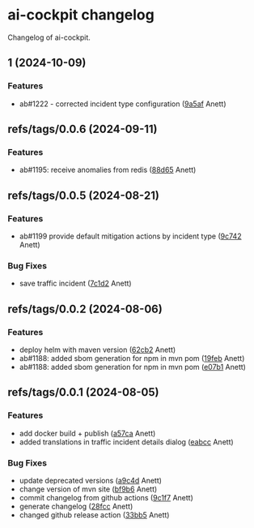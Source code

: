 # ai-cockpit changelog

Changelog of ai-cockpit.

## 1 (2024-10-09)

### Features

-  ab#1222 - corrected incident type configuration ([9a5af](https://github.com/starwit/ai-cockpit/commit/9a5af2318165989) Anett)  

## refs/tags/0.0.6 (2024-09-11)

### Features

-  ab#1195: receive anomalies from redis ([88d65](https://github.com/starwit/ai-cockpit/commit/88d655e9e2c5e6c) Anett)  

## refs/tags/0.0.5 (2024-08-21)

### Features

-  ab#1199 provide default mitigation actions by incident type ([9c742](https://github.com/starwit/ai-cockpit/commit/9c7420774b29c7b) Anett)  

### Bug Fixes

-  save traffic incident ([7c1d2](https://github.com/starwit/ai-cockpit/commit/7c1d24e13f04f7b) Anett)  

## refs/tags/0.0.2 (2024-08-06)

### Features

-  deploy helm with maven version ([62cb2](https://github.com/starwit/ai-cockpit/commit/62cb2d4b6c51a61) Anett)  
-  ab#1188: added sbom generation for npm in mvn pom ([19feb](https://github.com/starwit/ai-cockpit/commit/19febd3c5468281) Anett)  
-  ab#1188: added sbom generation for npm in mvn pom ([e07b1](https://github.com/starwit/ai-cockpit/commit/e07b1e53790ddd5) Anett)  

## refs/tags/0.0.1 (2024-08-05)

### Features

-  add docker build + publish ([a57ca](https://github.com/starwit/ai-cockpit/commit/a57ca4fa8c31b69) Anett)  
-  added translations in traffic incident details dialog ([eabcc](https://github.com/starwit/ai-cockpit/commit/eabcc344d0441a1) Anett)  

### Bug Fixes

-  update deprecated versions ([a9c4d](https://github.com/starwit/ai-cockpit/commit/a9c4d0039579c21) Anett)  
-  change version of mvn site ([bf9b6](https://github.com/starwit/ai-cockpit/commit/bf9b680a2cbdc52) Anett)  
-  commit changelog from github actions ([9c1f7](https://github.com/starwit/ai-cockpit/commit/9c1f7ec66affbaf) Anett)  
-  generate changelog ([28fcc](https://github.com/starwit/ai-cockpit/commit/28fcccccd70ba1b) Anett)  
-  changed github release action ([33bb5](https://github.com/starwit/ai-cockpit/commit/33bb5a2066ccd5d) Anett)  

